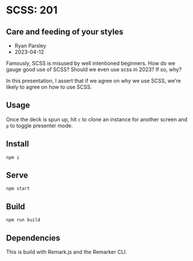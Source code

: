 # SCSS: 201
## Care and feeding of your styles

- Ryan Parsley
- 2023-04-12

Famously, SCSS is misused by well intentioned beginners. How do we gauge good use of SCSS? Should we even use scss in 2023? If so, why?

In this presentation, I assert that if we agree on why we use SCSS, we're likely to agree on how to use SCSS.

## Usage

Once the deck is spun up, hit `c` to clone an instance for another screen and `p` to toggle presenter mode.

## Install

```
npm i
```

## Serve

```
npm start
```

## Build

```
npm run build
```

## Dependencies

This is build with Remark.js and the Remarker CLI.
